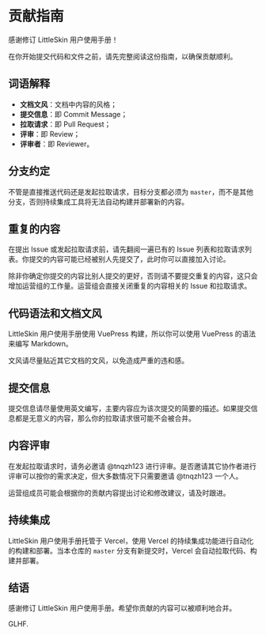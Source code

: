 # 贡献指南

感谢修订 LittleSkin 用户使用手册！

在你开始提交代码和文件之前，请先完整阅读这份指南，以确保贡献顺利。

## 词语解释

- **文档文风**：文档中内容的风格；
- **提交信息**：即 Commit Message；
- **拉取请求**：即 Pull Request；
- **评审**：即 Review；
- **评审者**：即 Reviewer。

## 分支约定

不管是直接推送代码还是发起拉取请求，目标分支都必须为 `master`，而不是其他分支，否则持续集成工具将无法自动构建并部署新的内容。

## 重复的内容

在提出 Issue 或发起拉取请求前，请先翻阅一遍已有的 Issue 列表和拉取请求列表。你提交的内容可能已经被别人先提交了，此时你可以直接加入讨论。

除非你确定你提交的内容比别人提交的更好，否则请不要提交重复的内容，这只会增加运营组的工作量。运营组会直接关闭重复的内容相关的 Issue 和拉取请求。

## 代码语法和文档文风

LittleSkin 用户使用手册使用 VuePress 构建，所以你可以使用 VuePress 的语法来编写 Markdown。

文风请尽量贴近其它文档的文风，以免造成严重的违和感。

## 提交信息

提交信息请尽量使用英文编写，主要内容应为该次提交的简要的描述。如果提交信息都是无意义的内容，那么你的拉取请求很可能不会被合并。

## 内容评审

在发起拉取请求时，请务必邀请 @tnqzh123 进行评审。是否邀请其它协作者进行评审可以按你的需求决定，但大多数情况下只需要邀请 @tnqzh123 一个人。

运营组成员可能会根据你的贡献内容提出讨论和修改建议，请及时跟进。

## 持续集成

LittleSkin 用户使用手册托管于 Vercel，使用 Vercel 的持续集成功能进行自动化的构建和部署。当本仓库的 `master` 分支有新提交时，Vercel 会自动拉取代码、构建并部署。

## 结语

感谢修订 LittleSkin 用户使用手册。希望你贡献的内容可以被顺利地合并。

GLHF.
